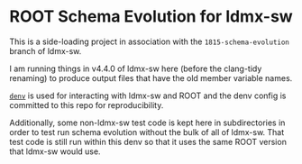 # ROOT Schema Evolution for ldmx-sw

This is a side-loading project in association with the `1815-schema-evolution` branch of ldmx-sw.

I am running things in v4.4.0 of ldmx-sw here (before the clang-tidy renaming) to produce
output files that have the old member variable names.

[`denv`](https://tomeichlersmith.github.io/denv) is used for interacting with ldmx-sw and ROOT
and the denv config is committed to this repo for reproducibility.

Additionally, some non-ldmx-sw test code is kept here in subdirectories in order to test run schema evolution
without the bulk of all of ldmx-sw. That test code is still run within this denv so that it uses
the same ROOT version that ldmx-sw would use.
